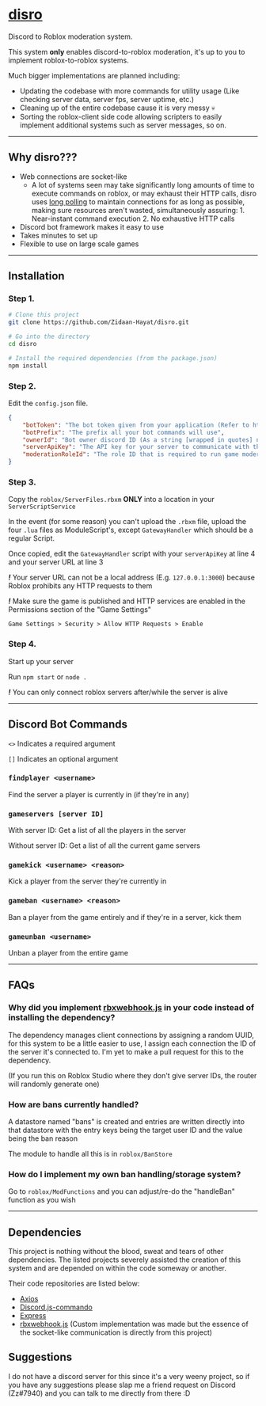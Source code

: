 # [dis](https://discord.com)[ro](https://roblox.com)

Discord to Roblox moderation system.

This system **only** enables discord-to-roblox moderation, it's up to you to implement roblox-to-roblox systems.


Much bigger implementations are planned including:
- Updating the codebase with more commands for utility usage (Like checking server data, server fps, server uptime, etc.)
- Cleaning up of the entire codebase cause it is very messy 💀
- Sorting the roblox-client side code allowing scripters to easily implement additional systems such as server messages, so on.

---

## Why disro???

- Web connections are socket-like
	- A lot of systems seen may take significantly long amounts of time to execute commands on roblox, or may exhaust their HTTP calls, disro uses [long polling](https://www.pubnub.com/blog/http-long-polling/) to maintain connections for as long as possible, making sure resources aren't wasted, simultaneously assuring: 1. Near-instant command execution 2. No exhaustive HTTP calls
- Discord bot framework makes it easy to use
- Takes minutes to set up
- Flexible to use on large scale games

---

## Installation


### Step 1.

```sh
# Clone this project
git clone https://github.com/Zidaan-Hayat/disro.git

# Go into the directory
cd disro

# Install the required dependencies (from the package.json)
npm install
```

### Step 2.

Edit the `config.json` file.
```json
{
	"botToken": "The bot token given from your application (Refer to https://github.com/Zzz9194/disro/wiki#creating--inviting-a-discord-bot)",
	"botPrefix": "The prefix all your bot commands will use",
	"ownerId": "Bot owner discord ID (As a string [wrapped in quotes] not as an integer!)",
    "serverApiKey": "The API key for your server to communicate with the roblox client, can be any random generated string (Refer to https://github.com/Zzz9194/disro/wiki#generating-a-uuid)",
	"moderationRoleId": "The role ID that is required to run game moderation commands, if it's an empty string only game owners will be able to use commands"
}
```

### Step 3.

Copy the `roblox/ServerFiles.rbxm` **ONLY** into a location in your `ServerScriptService`

In the event (for some reason) you can't upload the `.rbxm` file, upload the four `.lua` files as ModuleScript's, except `GatewayHandler` which should be a regular Script.

Once copied, edit the `GatewayHandler` script with your `serverApiKey` at line 4 and your server URL at line 3

_**!**_ Your server URL can not be a local address (E.g. `127.0.0.1:3000`) because Roblox prohibits any HTTP requests to them

_**!**_ Make sure the game is published and HTTP services are enabled in the Permissions section of the "Game Settings"

`Game Settings > Security > Allow HTTP Requests > Enable`

### Step 4. 

Start up your server

Run `npm start` or `node .`

_**!**_ You can only connect roblox servers after/while the server is alive

---

## Discord Bot Commands

`<>` Indicates a required argument

`[]` Indicates an optional argument

### `findplayer <username>`

Find the server a player is currently in (if they're in any)

### `gameservers [server ID]`

With server ID: Get a list of all the players in the server

Without server ID: Get a list of all the current game servers

### `gamekick <username> <reason>`

Kick a player from the server they're currently in

### `gameban <username> <reason>`

Ban a player from the game entirely and if they're in a server, kick them

### `gameunban <username>`

Unban a player from the entire game

---

## FAQs

### Why did you implement [rbxwebhook.js](https://www.npmjs.com/package/rbxwebhook.js) in your code instead of installing the dependency?

The dependency manages client connections by assigning a random UUID, for this system to be a little easier to use, I assign each connection the ID of the server it's connected to. I'm yet to make a pull request for this to the dependency.

(If you run this on Roblox Studio where they don't give server IDs, the router will randomly generate one)

### How are bans currently handled?

A datastore named "bans" is created and entries are written directly into that datastore with the entry keys being the target user ID and the value being the ban reason

The module to handle all this is in `roblox/BanStore`

### How do I implement my own ban handling/storage system?

Go to `roblox/ModFunctions` and you can adjust/re-do the "handleBan" function as you wish

---

## Dependencies

This project is nothing without the blood, sweat and tears of other dependencies. The listed projects severely assisted the creation of this system and are depended on within the code someway or another.

Their code repositories are listed below:

- [Axios](https://www.npmjs.com/package/axios)
- [Discord.js-commando](https://www.npmjs.com/package/discord.js-commando)
- [Express](npmjs.com/package/express)
- [rbxwebhook.js](https://www.npmjs.com/package/rbxwebhook.js) (Custom implementation was made but the essence of the socket-like communication is directly from this project)

## Suggestions

I do not have a discord server for this since it's a very weeny project, so if you have any suggestions please slap me a friend request on Discord (Zz#7940) and you can talk to me directly from there :D